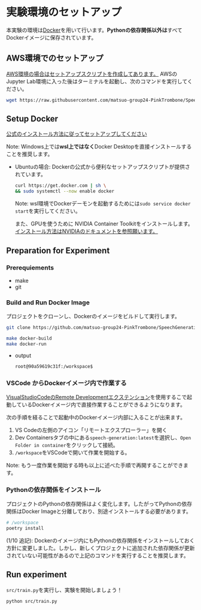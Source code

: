 # 実験環境のセットアップ

本実験の環境は[Docker](https://docs.docker.com/)を用いて行います。**Pythonの依存関係以外は**すべてDockerイメージに保存されています。

## AWS環境でのセットアップ

[AWS環境の場合はセットアップスクリプトを作成してあります。](/scripts/setup-on-aws.sh)
AWSのJupyter Lab環境に入った後はターミナルを起動し、次のコマンドを実行してください。

```sh
wget https://raw.githubusercontent.com/matsuo-group24-PinkTrombone/SpeechGeneration/main/scripts/setup-on-aws.sh && sh ./setup-on-aws.sh
```

## Setup Docker

[公式のインストール方法に従ってセットアップしてください](https://docs.docker.com/get-docker/)

Note: Windows上では**wsl上ではなく**Docker Desktopを直接インストールすることを推奨します。

- Ubuntuの場合:
  Dockerの公式から便利なセットアップスクリプトが提供されています。

  ```sh
  curl https://get.docker.com | sh \
  && sudo systemctl --now enable docker
  ```

  Note: wsl環境でDockerデーモンを起動するためには`sudo service docker start`を実行してください。

  また、GPUを使うために NVIDIA Container Toolkitをインストールします。[インストール方法はNVIDIAのドキュメントを参照願います。](https://docs.nvidia.com/datacenter/cloud-native/container-toolkit/install-guide.html#setting-up-nvidia-container-toolkit)

## Preparation for Experiment

### Prerequiements

- make
- git

### Build and Run Docker Image

プロジェクトをクローンし、Dockerのイメージをビルドして実行します。

```sh
git clone https://github.com/matsuo-group24-PinkTrombone/SpeechGeneration.git
```

```sh
make docker-build
make docker-run
```

- output

  ```sh
  root@90a59619c31f:/workspace$
  ```

### VSCode からDockerイメージ内で作業する

[VisualStudioCodeのRemote Developmentエクステンション](https://marketplace.visualstudio.com/items?itemName=ms-vscode-remote.vscode-remote-extensionpack)を使用するこで起動しているDockerイメージ内で直接作業することができるようになります。

次の手順を経ることで起動中のDockerイメージ内部に入ることが出来ます。

1. VS Codeの左側のアイコン「リモートエクスプローラー」を開く
2. Dev Containersタブの中にある`speech-generation:latest`を選択し、`Open Folder in container`をクリックして接続。
3. `/workspace`をVSCodeで開いて作業を開始する。

Note: もう一度作業を開始する時も以上に述べた手順で再開することができます。

### Pythonの依存関係をインストール

プロジェクトのPythonの依存関係はよく変化します。したがってPythonの依存関係はDocker Imageと分離しており、別途インストールする必要があります。

```sh
# /workspace
poetry install
```

(1/10 追記): Dockerのイメージ内にもPythonの依存関係をインストールしておく方針に変更しました。しかし、新しくプロジェクトに追加された依存関係が更新されていない可能性があるので上記のコマンドを実行することを推奨します。

## Run experiment

`src/train.py`を実行し、実験を開始しましょう！

```sh
python src/train.py
```
